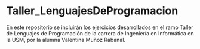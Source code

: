 # Taller_LenguajesDeProgramacion
En este repositorio se incluirán los ejercicios desarrollados en el ramo Taller de Lenguajes de Programación de la carrera de Ingeniería en Informática en la USM,
por la alumna Valentina Muñoz Rabanal.
